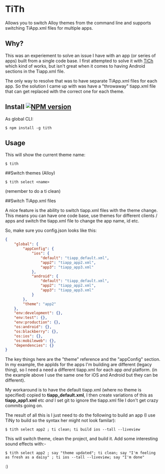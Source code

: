 # TiTh

Allows you to switch Alloy themes from the command line and supports switching TiApp.xml files for multiple apps.

## Why?

This was an experiement to solve an issue I have with an app (or series of apps) built from a single code base. I first attempted to solve it with [TiCh](https://github.com/jasonkneen/tich) which kind of works, but isn't great when it comes to having Android sections in the Tiapp.xml file.

The only way to resolve that was to have separate TiApp.xml files for each app. So the solution I came up with was have a "throwaway" tiapp.xml file that can get replaced with the correct one for each theme.

## Install [![NPM version](https://badge.fury.io/js/tith.svg)](http://badge.fury.io/js/tith)

As global CLI:

    $ npm install -g tith

## Usage

This will show the current theme name:
```
$ tith    
```
##Switch themes (Alloy)
```
$ tith select <name>
```
(remember to do a ti clean)

##Switch TiApp.xml files

A nice feature is the ability to switch tiapp.xml files with the theme change. This means you can have one code base, use themes for different clients / apps and switch the tiapp.xml file to change the app name, id etc. 

So, make sure you config.json looks like this:

```JSON
{
    "global": {
        "appConfig": {            
            "ios": {
                "default": "tiapp_default.xml",
                "app2": "tiapp_app2.xml",
                "app3": "tiapp_app3.xml"
            },
            "android": {
                "default": "tiapp_default.xml",
                "app2": "tiapp_app2.xml",
                "app3": "tiapp_app3.xml"
            }
        },
        "theme": "app2"
    },
    "env:development": {},
    "env:test": {},
    "env:production": {},
    "os:android": {},
    "os:blackberry": {},
    "os:ios": {},
    "os:mobileweb": {},
    "dependencies": {}
}
```

The key things here are the "theme" reference and the "appConfig" section. In my example, the appIds for the apps I'm building are different (legacy thing), so I need a need a different tiapp.xml for each app *and* platform. (in the example above I use the same one for iOS and Android but they can be different).

My workaround is to have the default tiapp.xml (where no theme is specified) copied to **tiapp_default.xml**, I then create variations of this as **tiapp_app1.xml** etc *and* I set git to ignore the tiapp.xml file I don't get crazy commits going on.

The result of all this is I just need to do the following to build an app (I use TiNy to build so the syntax her might not look familar):

```
$ tith select app2 ; ti clean; ti build ios --tall --liveview
```

This will switch theme, clean the project, and build it. Add some interesting sound effects with:-

 ```
$ tith select app2 ; say "theme updated"; ti clean; say "I'm feeling as fresh as a daisy" ; ti ios --tall --liveview; say "I'm done"
```

:)
